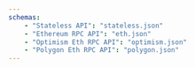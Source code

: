 ```yaml
---
schemas:
    - "Stateless API": "stateless.json"
    - "Ethereum RPC API": "eth.json"
    - "Optimism Eth RPC API": "optimism.json"
    - "Polygon Eth RPC API": "polygon.json"
---
```

